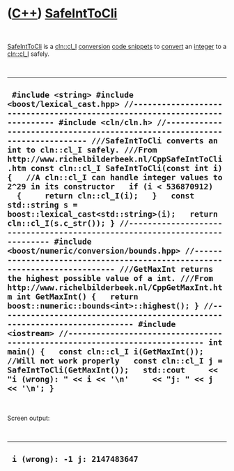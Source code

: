 
 

 

 

 

 

([C++](Cpp.md)) [SafeIntToCli](CppSafeIntToCli.md)
====================================================

 

[SafeIntToCli](CppSafeIntToCli.md) is a [cln::cl\_I](CppCl_I.md)
[conversion](CppConvert.md) [code snippets](CppCodeSnippets.md) to
[convert](CppConvert.md) an [integer](CppInt.md) to a
[cln::cl\_I](CppCl_I.md) safely.

 

  --------------------------------------------------------------------------------------------------------------------------------------------------------------------------------------------------------------------------------------------------------------------------------------------------------------------------------------------------------------------------------------------------------------------------------------------------------------------------------------------------------------------------------------------------------------------------------------------------------------------------------------------------------------------------------------------------------------------------------------------------------------------------------------------------------------------------------------------------------------------------------------------------------------------------------------------------------------------------------------------------------------------------------------------------------------------------------------------------------------------------------------------------------------------------------------------------------------------------------------------------------------------------------------------------------------------------------------------------------------------------------------------------------------------
  ` #include <string> #include <boost/lexical_cast.hpp> //--------------------------------------------------------------------------- #include <cln/cln.h> //--------------------------------------------------------------------------- ///SafeIntToCli converts an int to cln::cl_I safely. ///From http://www.richelbilderbeek.nl/CppSafeIntToCli.htm const cln::cl_I SafeIntToCli(const int i) {   //A cln::cl_I can handle integer values to 2^29 in its constructor   if (i < 536870912)   {     return cln::cl_I(i);   }   const std::string s = boost::lexical_cast<std::string>(i);   return cln::cl_I(s.c_str()); } //--------------------------------------------------------------------------- #include <boost/numeric/conversion/bounds.hpp> //--------------------------------------------------------------------------- ///GetMaxInt returns the highest possible value of a int. ///From http://www.richelbilderbeek.nl/CppGetMaxInt.htm int GetMaxInt() {   return boost::numeric::bounds<int>::highest(); } //--------------------------------------------------------------------------- #include <iostream> //--------------------------------------------------------------------------- int main() {   const cln::cl_I i(GetMaxInt()); //Will not work properly   const cln::cl_I j = SafeIntToCli(GetMaxInt());   std::cout     << "i (wrong): " << i << '\n'     << "j: " << j << '\n'; }`
  --------------------------------------------------------------------------------------------------------------------------------------------------------------------------------------------------------------------------------------------------------------------------------------------------------------------------------------------------------------------------------------------------------------------------------------------------------------------------------------------------------------------------------------------------------------------------------------------------------------------------------------------------------------------------------------------------------------------------------------------------------------------------------------------------------------------------------------------------------------------------------------------------------------------------------------------------------------------------------------------------------------------------------------------------------------------------------------------------------------------------------------------------------------------------------------------------------------------------------------------------------------------------------------------------------------------------------------------------------------------------------------------------------------------

 

Screen output:

 

  --------------------------------
  ` i (wrong): -1 j: 2147483647`
  --------------------------------

 

 

 

 

 

 

